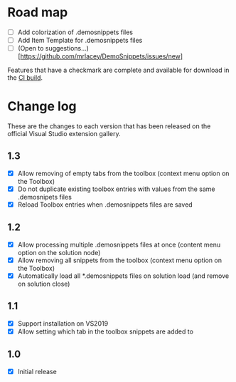 # Road map

- [ ] Add colorization of .demosnippets files
- [ ] Add Item Template for .demosnippets files
- [ ] (Open to suggestions...)[https://github.com/mrlacey/DemoSnippets/issues/new]

Features that have a checkmark are complete and available for
download in the
[CI build](http://vsixgallery.com/extension/DemoSnippets.e2d68c23-8599-40e8-b402-a57060bf3d29/).

# Change log

These are the changes to each version that has been released
on the official Visual Studio extension gallery.

## 1.3

- [x] Allow removing of empty tabs from the toolbox (context menu option on the Toolbox)
- [x] Do not duplicate existing toolbox entries with values from the same .demosnipets files
- [x] Reload Toolbox entries when .demosnippets files are saved

## 1.2

- [x] Allow processing multiple .demosnippets files at once (content menu option on the solution node)
- [x] Allow removing all snippets from the toolbox (context menu option on the Toolbox)
- [X] Automatically load all *.demosnippets files on solution load (and remove on solution close)

## 1.1

- [x] Support installation on VS2019
- [x] Allow setting which tab in the toolbox snippets are added to

## 1.0

- [x] Initial release

